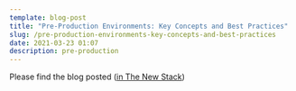 ```yaml
---
template: blog-post
title: "Pre-Production Environments: Key Concepts and Best Practices"
slug: /pre-production-environments-key-concepts-and-best-practices
date: 2021-03-23 01:07
description: pre-production
---
```

Please find the blog posted 
(<a href="https://thenewstack.io/pre-production-environments-key-concepts-and-best-practices" target="_blank">in The New Stack</a>)